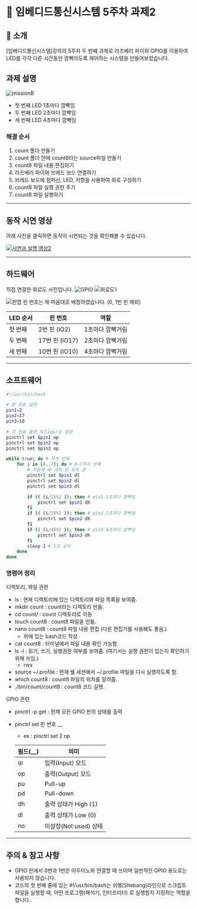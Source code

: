 
# 📌 임베디드통신시스템 5주차 과제2

## 📖 소개

[임베디드통신시스템]강의의 5주차 두 번째 과제로 라즈베리 파이와 GPIO를 이용하여 LED를 각각 다른 시간동안 깜빡이도록 제어하는 시스템을 만들어보았습니다. 

## 과제 설명

![missionB](image2/missionB.png)

- 첫 번째 LED 1초마다 깜빡임
- 두 번째 LED 2초마다 깜빡임 
- 세 번째 LED 4초마다 깜빡임

### 해결 순서
1. count 폴더 만들기
2. count 폴더 안에 count8라는 source파일 만들기
3. count8 파일 내용 편집하기 
4. 라즈베리 파이와 브레드 보드 연결하기
5. 브레드 보드에 점퍼선, LED, 저항을 사용하여 회로 구성하기 
6. count8 파일 실행 권한 주기
7. count8 파일 실행하기 

---
## 동작 시연 영상

아래 사진을 클릭하면 동작이 시연되는 것을 확인해볼 수 있습니다.

[![시연과 설명 영상2](image2/5주차2.jpg)](https://www.youtube.com/watch?v=edoUWzwg5vY)

--- 
## 하드웨어
직접 연결한 회로도 사진입니다. 
![GPIO](image2/GPIO.jpg)
![회로도1](image2/회로도2.jpg)

![핀맵](image2/pinmap.png)
핀 번호는 제 마음대로 배정하였습니다. (0, 1번 핀 제외)

| LED 순서 | 핀 번호 | 역할 |
|----------|---------|----|
|   첫 번째  | 2번 핀 (IO2) | 1초마다 깜빡거림 |
|   두 번째  | 17번 핀 (IO17) | 2초마다 깜빡거림 |
|   세 번째  | 10번 핀 (IO10) | 4초마다 깜빡거림 |

---

## 소프트웨어

```bash
#!/usr/bin/bash

# 핀 번호 설정 
pin1=2 
pin2=17
pin3=10

# 각 핀을 출력 모드(op)로 설정
pinctrl set $pin1 op 
pinctrl set $pin2 op
pinctrl set $pin3 op

while true; do # 무한 반복 
    for i in {0..7}; do # 0~7까지 반복 
        # 처음에 세 개의 핀 모두 끔
        pinctrl set $pin1 dl  
        pinctrl set $pin2 dl
        pinctrl set $pin3 dl

        if (( (i/1)%2 )); then # pin1 1초마다 깜빡임
            pinctrl set $pin1 dh
        fi
        if (( (i/2)%2 )); then # pin2 2초마다 깜빡임
            pinctrl set $pin2 dh
        fi
        if (( (i/4)%2 )); then # pin3 4초마다 깜빡임
            pinctrl set $pin3 dh
        fi
        sleep 1 # 1초 유지 
    done
done
```

### 명령어 정리
디렉토리, 파일 관련
- ls : 현재 디렉토리에 있는 디렉토리와 파일 목록을 보여줌.
- mkdir count : count라는 디렉토리 만듦. 
- cd count/ : count 디렉토리로 이동 
- touch count8 : count8 파일을 만듦.  
- nano count8 : count8 파일 내용 편집 (다른 편집기를 사용해도 좋음.) 
    - 위에 있는 bash코드 작성 
- cat count8 : 터미널에서 파일 내용 확인 가능함. 
- ls -l : 읽기, 쓰기, 실행권한 여부를 보여줌. (여기서는 실행 권한이 있는지 확인하기 위해 쓰임.)    
    - rwx
- source ~/.profile : 현재 쉘 세션에서 ~/.profile 파일을 다시 실행하도록 함.
- which count8 : count8 파일의 위치를 알려줌. 
- ./bin/count/count8  : count8 코드 실행.

GPIO 관련 
- pinctrl -p get : 현재 모든 GPIO 핀의 상태를 출력
- pinctrl set 핀 번호 __ 
    - ex : pinctrl set 2 op    

    | 필드(__)	| 의미 |    
    |-------|--------|    
    | ip  | 입력(Input) 모드 |   
    | op  | 출력(Output) 모드 |
    | pu  | Pull-up |
    | pd  | Pull-down |
    | dh  | 출력 상태가 High (1) |
    | dl  | 출력 상태가 Low (0)  |
    | no  | 미설정(Not used) 상태  |

___
## 주의 & 참고 사항

- GPIO 핀에서 0번과 1번은 아두이노와 연결할 때 쓰이며 일반적인 GPIO 용도로는 사용되지 않습니다. 
- 코드의 첫 번째 줄에 있는 #!/usr/bin/bash는 쉬뱅(Shebang)라인으로 스크립트 파일을 실행할 때, 어떤 프로그램(해석기, 인터프리터) 로 실행할지 지정하는 역할을 합니다. 